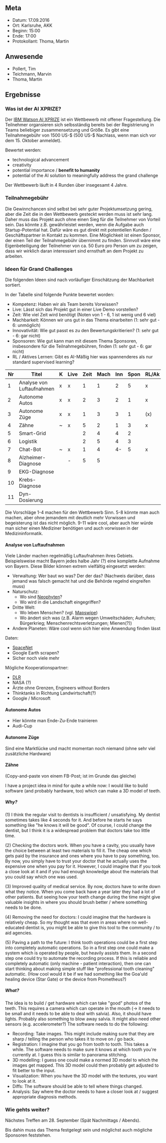 ## Meta
* Datum: 17.09.2016
* Ort: Karlsruhe, AKK
* Beginn: 15:00
* Ende: 17:00
* Protokollant: Thoma, Martin


## Anwesende

* Pollert, Tim
* Teichmann, Marvin
* Thoma, Martin


## Ergebnisse

### Was ist der AI XPRIZE?

Der [IBM Watson AI XPRIZE](http://ai.xprize.org/) ist ein Wettbewerb mit
offener Fragestellung. Die Teilnehmer organsieren sich selbsständig bereits bei
der Registrierung in Teams beliebiger zusammensetzung und Größe. Es gibt eine
Teilnahmegebühr von 1500 US-$ (500 US-$ Nachlass, wenn man sich vor dem 15. Oktober anmeldet).

Bewertet werden:

* technological advancement
* creativity
* potential importance / **benefit to humanity**
* potential of the AI solution to meaningfully address the grand challenge

Der Wettbewerb läuft in 4 Runden über insegesamt 4 Jahre.


### Teilnahmegebühr

Die Gewinnchancen sind selbst bei sehr guter Projektumsetzung gering, aber die
Zeit die in den Wettbewerb gesteckt werden muss ist sehr lang. Daher muss das
Projekt auch ohne einen Sieg für die Teilnehmer von Vorteil sein. Das könnte
z.B. gewährleistet werden, wenn die Aufgabe auch Startup-Potential hat. Dafür
wäre es gut direkt mit potentiellen Kunden / Geschäftspartner in Kontakt zu
kommen. Eine Möglichkeit ist einen Sponsor, der einen Teil der Teilnahmegebühr
übernimmt zu finden. Sinnvoll wäre eine Eigenbeteiligung der Teilnehmer von ca.
50 Euro pro Person um zu zeigen, dass wir wirklich daran interessiert sind
ernsthaft an dem Projekt zu arbeiten.


### Ideen für Grand Challenges

Die folgenden Ideen sind nach vorläufiger Einschätzung der Machbarkeit
sortiert.

In der Tabelle sind folgende Punkte bewertet worden:

* Kompetenz: Haben wir als Team bereits Vorwissen?
* Live: Lässt sich das Projekt gut in einer Live Demo vorstellen?
* Zeit: Wie viel Zeit wird benötigt (Noten von 1 - 6, 1 ist wenig und 6 viel)
* Machbarkeit: Können wir uns gut in das Thema einarbeiten (1: sehr gut - 6: unmöglich)
* Innovativität: Wie gut passt es zu den Bewertungskritierien? (1: sehr gut - 6: gar nicht)
* Sponsoren: Wie gut kann man mit diesem Thema Sponsoren, insbesondere für die Teilnahmegebühren, finden (1: sehr gut - 6: gar nicht)
* RL / Aktives Lernen: Gibt es AI-Mäßig hier was spannenderes als nur standard supervised learning?


| Nr  | Titel                     | K   | Live | Zeit | Mach | Inn | Spon | RL/Ak |
| --- | ------------------------- | --- | ---- | ---- | ---- | --- | ---- | ----- |
| 1   | Analyse von Luftaufnahmen | x   | x    | 1    | 1    | 2   | 5    | x     |
| 2   | Autonome Autos            | x   | x    | 2    | 3    | 2   | 1    | x     |
| 3   | Autonome Züge             | x   | x    | 1    | 3    | 3   | 1    | (x)   |
| 4   | Zähne                     | ~   | x    | 5    | 2    | 1   | 3    | x     |
| 5   | Smart-Grid                |     |      | 2    | 4    | 4   | 2    |       |
| 6   | Logistik                  |     |      | 2    | 5    | 4   | 3    |       |
| 7   | Chat-Bot                  | ~   | x    | 1    | 4    | 4-  | 5    | x     |
| 8   | Alzheimer-Diagnose        |     | -    | 5    | 5    |     |      |       |
| 9   | EKG-Diagnose              |     |      |      |      |     |      |       |
| 10  | Krebs-Diagnose            |     |      |      |      |     |      |       |
| 11  | Dyn-Dosierung             |     |      |      |      |     |      |       |

Die Vorschläge 1-4 machen für den Wettbewerb Sinn. 5-8 könnte man auch machen,
aber ohne jemandem mit deutlich mehr Vorwissen und begeisterung ist das nicht
möglich. 9-11 wäre cool, aber auch hier würde man sicher einen Mediziner
benötigen und auch vorwissen in der Medizininformatik.


#### Analyse von Luftaufnahmen

Viele Länder machen regelmäßig Luftaufnahmen ihres Gebiets. Beispielsweise
macht Bayern jedes halbe Jahr (?) eine komplette Aufnahme von Bayern. Diese
Bilder können extrem vielfältig eingesetzt werden:

* Verwaltung: Wer baut wo was? Der der das? (Nachweis darüber, dass jemand was
  falsch gemacht hat und die Behörde regelnd eingreifen muss)
* Naturschutz:
    * Wo sind [Neophyten](https://de.wikipedia.org/wiki/Neobiota)?
    * Wo wird in die Landschaft eingegriffen?
* Dritte Welt:
    * Wo leben Menschen? (vgl. [Mapswipe](https://play.google.com/store/apps/details?id=org.missingmaps.mapswipe))
    * Wo ändert sich was (z.B. Alarm wegen Umweltschäden; Aufruhen; Bürgerkrieg; Menschenrechtsverletzungen; Mienen(?))
* Andere Planeten: Wäre cool wenn sich hier eine Anwendung finden lässt


Daten:

* [SpaceNet](https://devblogs.nvidia.com/parallelforall/exploring-spacenet-dataset-using-digits/)
* Google Earth scrapen?
* Sicher noch viele mehr

Mögliche Kooperationspartner:

* [DLR](https://de.wikipedia.org/wiki/Deutsches_Zentrum_f%C3%BCr_Luft-_und_Raumfahrt)
* NASA (?)
* Ärzte ohne Grenzen, Engineers without Borders
* Thinktanks in Richtung Landwirtschaft(?)
* Google / Microsoft


#### Autonome Autos

* Hier könnte man Ende-Zu-Ende trainieren
* Audi-Cup


#### Autonome Züge

Sind eine Marktlücke und macht momentan noch niemand (ohne sehr viel zusätzliche Hardware)


#### Zähne

(Copy-and-paste von einem FB-Post; ist im Grunde das gleiche)

I have a project idea in mind for quite a while now: I would like to build software (and probably hardware, too) which can make a 3D model of teeth.

##### Why?
(1) I think the regular visit to dentists is insufficient / unsatisfying. My dentist sometimes takes like 4 seconds for it. And before he starts he says something like "he knows it will be good". Of course, I could change the dentist, but I think it is a widespread problem that doctors take too little time.

(2) Checking the doctors work. When you have a cavity, you usually have the choice between at least two materials to fill it. The cheap one which gets paid by the insurance and ones where you have to pay something, too. By now, you simply have to trust your doctor that he actually uses the expensive one when you pay for it. However, I could imagine that if you took a close look at it and if you had enough knowledge about the materials that you could say which one was used.

(3) Improved quality of medical service. By now, doctors have to write down what they notice. When you come back have a year later they had a lot of other patients. But seeing how your teeth change during the time might give valuable insights in where you should brush better / where something needs to be done.

(4) Removing the need for doctors: I could imagine that the hardware is relatively cheap. So my thought was that even in areas where no well-educated dentist is, you might be able to give this tool to the community / to aid agencies.

(5) Paving a path to the future: I think tooth operations could be a first step into completely automatic operations. So in a first step one could make a system which is operated by people, but heavily assists them. In a second step one could try to automate the recording process. If this is reliable and completely automatic (only machine - patient interaction), then one can start thinking about making simple stuff like "professional tooth cleaning" automatic. (How cool would it be if we had something like the Goa'uld healing device (Star Gate) or the device from Prometheus?)

#####  What?
The idea is to build / get hardware which can take "good" photos of the teeth. This requires a camera which can operate in the mouth (-> it needs to be small and it needs to be able to deal with salvia). Also, it should have lights. Probably also something to blow away salvia. It might also need other sensors (e.g. accelerometer?)
The software needs to do the following:
* Recording: Take images. This might include making sure that they are sharp / telling the person who takes it to move on / go back.
* Registration: I imagine that you go from tooth to tooth. This takes a while. The software needs to make sure it knows at which tooth you're currently at. I guess this is similar to panorama stitching.
* 3D modelling: I guess one could make a normed 3D model to which the images get mapped. This 3D model could then probably get adjusted to fit better to the input.
* Visualization: When you have the 3D model with the textures, you want to look at it.
* Diffs: The software should be able to tell where things changed.
* Analysis: Say where the doctor needs to have a closer look at / suggest appropriate diagnosis methods.


### Wie gehts weiter?

Nächstes Treffen am 28. September (Spät Nachmittags / Abends).

Bis dahin muss das Thema festgelegt sein und möglichst auch mögliche Sponsoren
feststehen.
